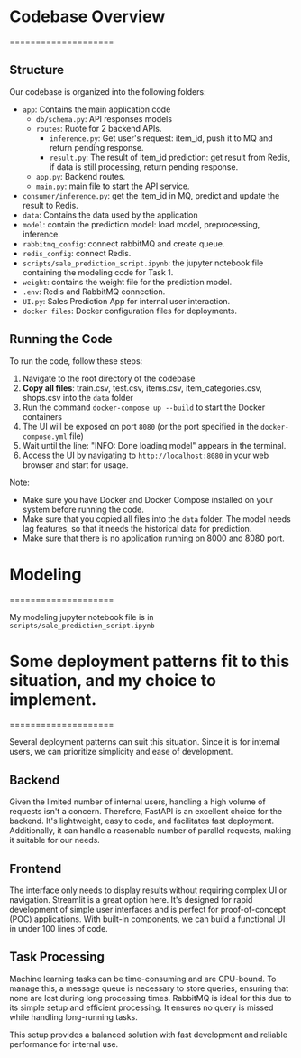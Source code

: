 # Codebase Overview
====================

## Structure
Our codebase is organized into the following folders:

* `app`: Contains the main application code
    + `db/schema.py`: API responses models
	+ `routes`: Ruote for 2 backend APIs.
        - `inference.py`: Get user's request: item_id, push it to MQ and return pending response.
        - `result.py`: The result of item_id prediction: get result from Redis, if data is still processing, return pending response.
	+ `app.py`: Backend routes.
    + `main.py`: main file to start the API service.
* `consumer/inference.py`: get the item_id in MQ, predict and update the result to Redis.
* `data`: Contains the data used by the application
* `model`: contain the prediction model: load model, preprocessing, inference.
* `rabbitmq_config`: connect rabbitMQ and create queue.
* `redis_config`: connect Redis.
* `scripts/sale_prediction_script.ipynb`: the jupyter notebook file containing the modeling code for Task 1.
* `weight`: contains the weight file for the prediction model.
* `.env`: Redis and RabbitMQ connection.
* `UI.py`: Sales Prediction App for internal user interaction.
* `docker files`: Docker configuration files for deployments.

## Running the Code
To run the code, follow these steps:

1. Navigate to the root directory of the codebase
2. **Copy all files**: train.csv, test.csv, items.csv, item_categories.csv, shops.csv into the `data` folder
3. Run the command `docker-compose up --build` to start the Docker containers
4. The UI will be exposed on port `8080` (or the port specified in the `docker-compose.yml` file)
5. Wait until the line: "INFO:    Done loading model" appears in the terminal.
6. Access the UI by navigating to `http://localhost:8080` in your web browser and start for usage.

Note:
- Make sure you have Docker and Docker Compose installed on your system before running the code.
- Make sure that you copied all files into the `data` folder. The model needs lag features, so that it needs the historical data for prediction.
- Make sure that there is no application running on 8000 and 8080 port.

# Modeling
====================

My modeling jupyter notebook file is in `scripts/sale_prediction_script.ipynb`

# Some deployment patterns fit to this situation, and my choice to implement.
====================

Several deployment patterns can suit this situation. Since it is for internal users, we can prioritize simplicity and ease of development.

## Backend
Given the limited number of internal users, handling a high volume of requests isn't a concern. Therefore, FastAPI is an excellent choice for the backend. It's lightweight, easy to code, and facilitates fast deployment. Additionally, it can handle a reasonable number of parallel requests, making it suitable for our needs.

## Frontend
The interface only needs to display results without requiring complex UI or navigation. Streamlit is a great option here. It's designed for rapid development of simple user interfaces and is perfect for proof-of-concept (POC) applications. With built-in components, we can build a functional UI in under 100 lines of code.

## Task Processing
Machine learning tasks can be time-consuming and are CPU-bound. To manage this, a message queue is necessary to store queries, ensuring that none are lost during long processing times. RabbitMQ is ideal for this due to its simple setup and efficient processing. It ensures no query is missed while handling long-running tasks.

This setup provides a balanced solution with fast development and reliable performance for internal use.
